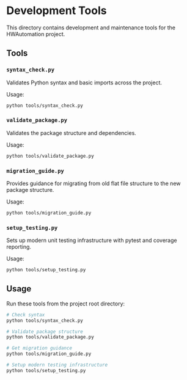 # Development Tools

This directory contains development and maintenance tools for the HWAutomation project.

## Tools

### `syntax_check.py`
Validates Python syntax and basic imports across the project.

Usage:
```bash
python tools/syntax_check.py
```

### `validate_package.py`
Validates the package structure and dependencies.

Usage:
```bash
python tools/validate_package.py
```

### `migration_guide.py`
Provides guidance for migrating from old flat file structure to the new package structure.

Usage:
```bash
python tools/migration_guide.py
```

### `setup_testing.py`
Sets up modern unit testing infrastructure with pytest and coverage reporting.

Usage:
```bash
python tools/setup_testing.py
```

## Usage

Run these tools from the project root directory:

```bash
# Check syntax
python tools/syntax_check.py

# Validate package structure
python tools/validate_package.py

# Get migration guidance
python tools/migration_guide.py

# Setup modern testing infrastructure
python tools/setup_testing.py
```

